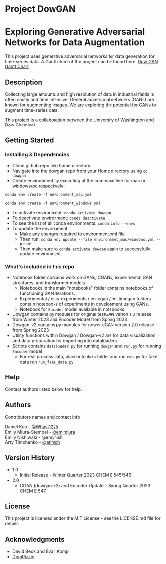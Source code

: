 # Project DowGAN

# Exploring Generative Adversarial Networks for Data Augmentation

This project uses generative adversarial networks for data generation for time-series data. A Gantt chart of the project can be found here: [Dow GAN Gantt Chart](https://docs.google.com/spreadsheets/d/1TDkpIP71Qa-njRVNn1pCFSOW9tKn3kIfl4yciAdwVgk/edit?usp=sharing)

## Description

Collecting large amounts and high resolution of data in industrial fields is often costly and time intensive. General adversarial networks (GANs) are known for augmenting images. We are exploring the potential for GANs to augment time-series data. 

This project is a collaboration between the University of Washington and Dow Chemical.

## Getting Started

### Installing & Dependencies

* Clone github repo into home directory
* Navigate into the dowgan repo from your Home directory using `cd dowgan`
* Create environment by executing at the command line for mac or windows/pc respectively:
```
conda env create -f environment_mac.yml
```
```
conda env create -f environment_windows.yml
```
* To activate environment: `conda activate dowgan`
* To deactivate environment: `conda deactivate`
* To see the list of all conda environments: `conda info --envs`
* To update the environment: 
    * Make any changes required to environment.yml file
    * Then run: `conda env update --file environment_mac/windows.yml --prune`
    * Then make sure to `conda activate dowgan` again to successfully update environment.

### What's included in this repo

* Notebook folder contains work on GANs, CGANs, experimental GAN structures, and transformer models.
    * Notebooks in the main "notebooks" folder contains notebooks of functioning GAN iterations.
    * Experimental / ems-experiments / en-cgan / en-timegan folders contain notebooks of experiments in development using GANs.
    * Notebook for `Encoder` model available in notebooks
* Dowgan contains py modules for original testGAN verion 1.0 release from Winter 2023 and Encoder Model from Spring 2023
* Dowgan-v2 contains py modules for newer cGAN version 2.0 release from Spring 2023
* Utility functions within Dowgan / Dowgan-v2 are for data visualization and data preparation for importing into dataloaders.
* Scripts contains `dataloader.py` for running `dowgan` and `run.py` for running `Encoder` model
    * For real process data, place into `data` folder and run `run.py` for fake data run `run_fake_data.py`

## Help

Contact authors listed below for help.

## Authors

Contributors names and contact info

Daniel Kuo - [@Whast1225](https://github.com/Whast1225)  
Emily Miura-Stempel - [@emimiura](https://github.com/emimiura)  
Emily Nishiwaki - [@emynish](https://github.com/emynish)  
Arty Timchenko - [@atimch](https://github.com/atimch)

## Version History

* 1.0
    * Initial Release - Winter Quarter 2023 CHEM E 545/546
* 2.0
    * CGAN (dowgan-v2) and Encoder Update – Spring Quarter 2023 CHEM E 547

## License

This project is licensed under the MIT License - see the LICENSE.md file for details

## Acknowledgments

* David Beck and Evan Komp 
* [DomPizzie](https://gist.github.com/DomPizzie/7a5ff55ffa9081f2de27c315f5018afc)
